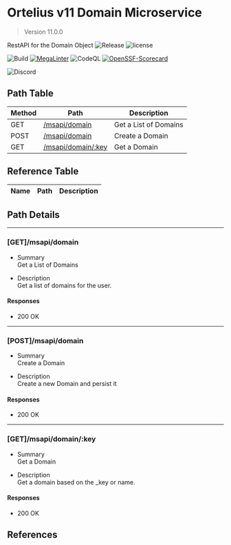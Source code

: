 # Ortelius v11 Domain Microservice

> Version 11.0.0

RestAPI for the Domain Object
![Release](https://img.shields.io/github/v/release/ortelius/scec-comp-tag?sort=semver)
![license](https://img.shields.io/github/license/ortelius/scec-comp-tag)

![Build](https://img.shields.io/github/actions/workflow/status/ortelius/scec-comp-tag/build-push-chart.yml)
[![MegaLinter](https://github.com/ortelius/scec-comp-tag/workflows/MegaLinter/badge.svg?branch=main)](https://github.com/ortelius/scec-comp-tag/actions?query=workflow%3AMegaLinter+branch%3Amain)
![CodeQL](https://github.com/ortelius/scec-comp-tag/workflows/CodeQL/badge.svg)
[![OpenSSF-Scorecard](https://api.securityscorecards.dev/projects/github.com/ortelius/scec-comp-tag/badge)](https://api.securityscorecards.dev/projects/github.com/ortelius/scec-comp-tag)

![Discord](https://img.shields.io/discord/722468819091849316)

## Path Table

| Method | Path | Description |
| --- | --- | --- |
| GET | [/msapi/domain](#getmsapidomain) | Get a List of Domains |
| POST | [/msapi/domain](#postmsapidomain) | Create a Domain |
| GET | [/msapi/domain/:key](#getmsapidomainkey) | Get a Domain |

## Reference Table

| Name | Path | Description |
| --- | --- | --- |

## Path Details

***

### [GET]/msapi/domain

- Summary  
Get a List of Domains

- Description  
Get a list of domains for the user.

#### Responses

- 200 OK

***

### [POST]/msapi/domain

- Summary  
Create a Domain

- Description  
Create a new Domain and persist it

#### Responses

- 200 OK

***

### [GET]/msapi/domain/:key

- Summary  
Get a Domain

- Description  
Get a domain based on the _key or name.

#### Responses

- 200 OK

## References
